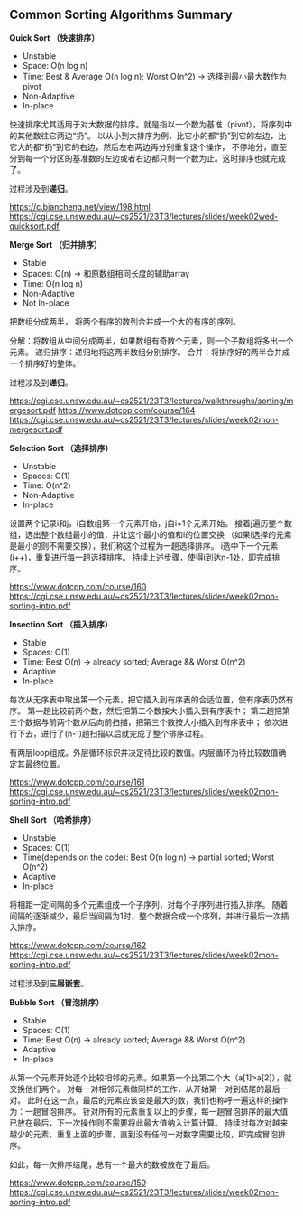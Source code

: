 ## Common Sorting Algorithms Summary

**Quick Sort （快速排序）**
- Unstable
- Space: O(n log n)
- Time: Best & Average O(n log n); Worst O(n^2) -> 选择到最小最大数作为pivot
- Non-Adaptive
- In-place

快速排序尤其适用于对大数据的排序。就是指以一个数为基准（pivot），将序列中的其他数往它两边“扔”。
以从小到大排序为例，比它小的都“扔”到它的左边，比它大的都“扔”到它的右边，然后左右两边再分别重复这个操作，
不停地分，直至分到每一个分区的基准数的左边或者右边都只剩一个数为止。这时排序也就完成了。

过程涉及到**递归**。

<https://c.biancheng.net/view/198.html>
<https://cgi.cse.unsw.edu.au/~cs2521/23T3/lectures/slides/week02wed-quicksort.pdf>

**Merge Sort （归并排序）**
- Stable
- Spaces: O(n) -> 和原数组相同长度的辅助array
- Time: O(n log n)
- Non-Adaptive
- Not In-place

把数组分成两半， 将两个有序的数列合并成一个大的有序的序列。

分解：将数组从中间分成两半，如果数组有奇数个元素，则一个子数组将多出一个元素。
递归排序：递归地将这两半数组分别排序。
合并：将排序好的两半合并成一个排序好的整体。

过程涉及到**递归**。

<https://cgi.cse.unsw.edu.au/~cs2521/23T3/lectures/walkthroughs/sorting/mergesort.pdf>
<https://www.dotcpp.com/course/164>
<https://cgi.cse.unsw.edu.au/~cs2521/23T3/lectures/slides/week02mon-mergesort.pdf>

**Selection Sort （选择排序）**
- Unstable
- Spaces: O(1)
- Time: O(n^2)
- Non-Adaptive
- In-place

设置两个记录i和j，i自数组第一个元素开始，j自i+1个元素开始。
接着j遍历整个数组，选出整个数组最小的值，并让这个最小的值和i的位置交换
（如果i选择的元素是最小的则不需要交换），我们称这个过程为一趟选择排序。
i选中下一个元素(i++)，重复进行每一趟选择排序。
持续上述步骤，使得i到达n-1处，即完成排序。

<https://www.dotcpp.com/course/160>
<https://cgi.cse.unsw.edu.au/~cs2521/23T3/lectures/slides/week02mon-sorting-intro.pdf>

**Insection Sort （插入排序）**
- Stable
- Spaces: O(1)
- Time: Best O(n) -> already sorted; Average && Worst O(n^2)
- Adaptive
- In-place

每次从无序表中取出第一个元素，把它插入到有序表的合适位置，使有序表仍然有序。
第一趟比较前两个数，然后把第二个数按大小插入到有序表中；
第二趟把第三个数据与前两个数从后向前扫描，把第三个数按大小插入到有序表中；
依次进行下去，进行了(n-1)趟扫描以后就完成了整个排序过程。

有两层loop组成。外层循环标识并决定待比较的数值。内层循环为待比较数值确定其最终位置。

<https://www.dotcpp.com/course/161>
<https://cgi.cse.unsw.edu.au/~cs2521/23T3/lectures/slides/week02mon-sorting-intro.pdf>

**Shell Sort （哈希排序）**
- Unstable
- Spaces: O(1)
- Time(depends on the code): Best O(n log n) -> partial sorted; Worst O(n^2)
- Adaptive
- In-place

将相距一定间隔的多个元素组成一个子序列，对每个子序列进行插入排序。
随着间隔的逐渐减少，最后当间隔为1时，整个数据合成一个序列，并进行最后一次插入排序。

<https://www.dotcpp.com/course/162>
<https://cgi.cse.unsw.edu.au/~cs2521/23T3/lectures/slides/week02mon-sorting-intro.pdf>

过程涉及到**三层嵌套**。

**Bubble Sort （冒泡排序）**
- Stable
- Spaces: O(1)
- Time: Best O(n) -> already sorted; Average && Worst O(n^2)
- Adaptive
- In-place

从第一个元素开始逐个比较相邻的元素。如果第一个比第二个大（a[1]>a[2]），就交换他们两个。
对每一对相邻元素做同样的工作，从开始第一对到结尾的最后一对。
此时在这一点，最后的元素应该会是最大的数，我们也称呼一遍这样的操作为：一趟冒泡排序。
针对所有的元素重复以上的步骤，每一趟冒泡排序的最大值已放在最后，下一次操作则不需要将此最大值纳入计算计算。
持续对每次对越来越少的元素，重复上面的步骤，直到没有任何一对数字需要比较，即完成冒泡排序。

如此，每一次排序结尾，总有一个最大的数被放在了最后。

<https://www.dotcpp.com/course/159>
<https://cgi.cse.unsw.edu.au/~cs2521/23T3/lectures/slides/week02mon-sorting-intro.pdf>



